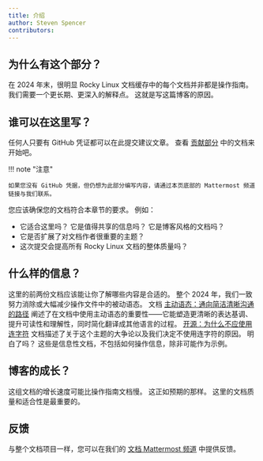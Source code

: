 ```yaml
---
title: 介绍
author: Steven Spencer
contributors:
---
```


## 为什么有这个部分？

在 2024 年末，很明显 Rocky Linux 文档缓存中的每个文档并非都是操作指南。 我们需要一个更长期、更深入的解释点。 这就是写这篇博客的原因。

## 谁可以在这里写？

任何人只要有 GitHub 凭证都可以在此提交建议文章。 查看 [贡献部分](https://docs.rockylinux.org/guides/contribute/) 中的文档来开始吧。

!!! note "注意"

```
如果您没有 GitHub 凭据，但仍想为此部分编写内容，请通过本页底部的 Mattermost 频道链接与我们联系。
```

您应该确保您的文档符合本章节的要求。 例如：

- 它适合这里吗？ 它是值得共享的信息吗？ 它是博客风格的文档吗？
- 它是否扩展了对文档作者很重要的主题？
- 这次提交会提高所有 Rocky Linux 文档的整体质量吗？

## 什么样的信息？

这里的前两份文档应该能让你了解哪些内容是合适的。 整个 2024 年，我们一致努力消除或大幅减少操作文件中的被动语态。 文档 [主动语态：通向简洁清晰沟通的路径](active_voice.md) 阐述了在文档中使用主动语态的重要性——它能塑造更清晰的表达基调、提升可读性和理解性，同时简化翻译成其他语言的过程。 [开源：为什么不应使用连字符](open_source.md) 文档描述了关于这个主题的大争论以及我们决定不使用连字符的原因。 明白了吗？ 这些是信息性文档，不包括如何操作信息，除非可能作为示例。

## 博客的成长？

这组文档的增长速度可能比操作指南文档慢。 这正如预期的那样。 这里的文档质量和适合性是最重要的。

## 反馈

与整个文档项目一样，您可以在我们的 [文档 Mattermost 频道](https://chat.rockylinux.org/rocky-linux/channels/documentation) 中提供反馈。
